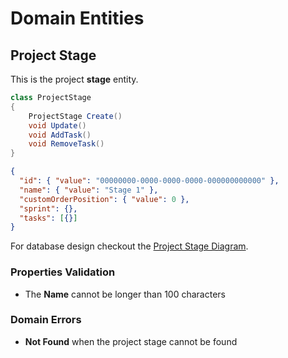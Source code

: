 # Domain Entities

## Project Stage

This is the project **stage** entity.

```csharp
class ProjectStage
{
    ProjectStage Create()
    void Update()
    void AddTask()
    void RemoveTask()
}
```

```json
{
  "id": { "value": "00000000-0000-0000-0000-000000000000" },
  "name": { "value": "Stage 1" },
  "customOrderPosition": { "value": 0 },
  "sprint": {},
  "tasks": [{}]
}
```

For database design checkout the [Project Stage Diagram](../../../database-diagrams/entities/project-sprint/Diagram.ProjectStage.md).

### Properties Validation

- The **Name** cannot be longer than 100 characters

### Domain Errors

- **Not Found** when the project stage cannot be found